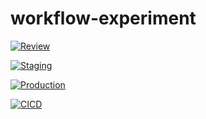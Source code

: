# workflow-experiment

[![Review](http://github.com/iankpconcentricsky/workflow-experiment/actions/workflows/CICD.yml/badge.svg?action=pull_request&branch=staging)](http://github.com/iankpconcentricsky/workflow-experiment/actions/workflows/CICD.yml/badge.svg?action=pull_request&branch=staging)

[![Staging](http://github.com/iankpconcentricsky/workflow-experiment/actions/workflows/CICD.yml/badge.svg?action=push&branch=staging)](http://github.com/iankpconcentricsky/workflow-experiment/actions/workflows/CICD.yml/badge.svg?action=push&branch=staging)

[![Production](http://github.com/iankpconcentricsky/workflow-experiment/actions/workflows/CICD.yml/badge.svg?action=push&branch=main)](http://github.com/iankpconcentricsky/workflow-experiment/actions/workflows/CICD.yml/badge.svg?action=push&branch=main)

[![CICD](https://github.com/iankpconcentricsky/workflow-experiment/actions/workflows/CICD.yml/badge.svg)](https://github.com/iankpconcentricsky/workflow-experiment/actions/workflows/CICD.yml)
